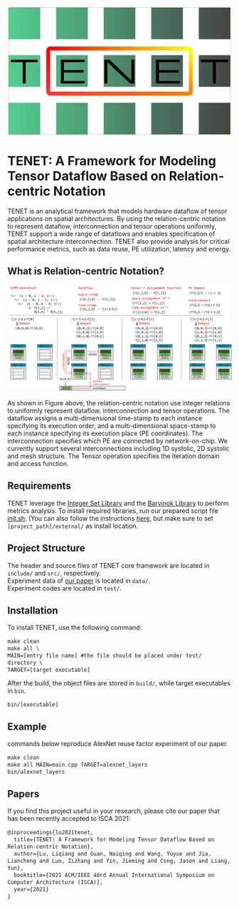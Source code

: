 <div align="center">
  <img src=".github/TENET.png", width="500">
</div>

# TENET: A Framework for Modeling Tensor Dataflow Based on Relation-centric Notation

TENET is an analytical framework that models hardware dataflow of tensor applications on spatial architectures. By using the relation-centric notation to represent dataflow, interconnection and tensor operations uniformly, TENET support a wide range of dataflows and enables specification of spatial architecture interconnection. TENET also provide analysis for critical performance metrics, such as data reuse, PE utilization, latency and energy.

## What is Relation-centric Notation?

![Matmul Example](.github/example.png)

As shown in Figure above, the relation-centric notation use integer relations to uniformly represent dataflow, interconnection and tensor operations. The dataflow assigns a multi-dimensional time-stamp to each instance specifying its execution order, and a multi-dimensional space-stamp to each instance specifying its execution place (PE coordinates). The interconnection specifies which PE are connected by network-on-chip. We currently support several interconnections including 1D systolic, 2D systolic and mesh structure. The Tensor operation specifies the iteration domain and access function.

## Requirements

TENET leverage the [Integer Set Library](http://isl.gforge.inria.fr/) and the [Barvinok Library](http://barvinok.gforge.inria.fr/) to perform metrics analysis. To install required libraries, run our prepared script file [init.sh](init.sh).
(You can also follow the instructions [here](https://repo.or.cz/w/barvinok.git/blob/HEAD:/README), but make sure to set `[project_path]/external/` as install location. 

## Project Structure
The header and source files of TENET core framework are located in `include/` and `src/`, respectively.   
Experiment data of [our paper](#paper) is located in `data/`.  
Experiment codes are located in `test/`.
## Installation

To install TENET, use the following command:

```
make clean
make all \
MAIN=[entry file name] #the file should be placed under test/ directory \
TARGET=[target executable]
```
After the build, the object files are stored in `build/`, while target executables in `bin`.
```
bin/[executable]
```
## Example
commands below reproduce AlexNet reuse factor experiment of our paper.
```
make clean
make all MAIN=main.cpp TARGET=alexnet_layers
bin/alexnet_layers
```
## Papers
<span id="paper"></span>
 If you find this project useful in your research, please cite our paper that has been recently accepted to ISCA 2021:

    @inproceedings{lu2021tenet,
      title={TENET: A Framework for Modeling Tensor Dataflow Based on Relation-centric Notation},
      author={Lu, Liqiang and Guan, Naiqing and Wang, Yuyue and Jia, Liancheng and Luo, Zizhang and Yin, Jieming and Cong, Jason and Liang, Yun},
      booktitle={2021 ACM/IEEE 48rd Annual International Symposium on Computer Architecture (ISCA)},
      year={2021}
    }